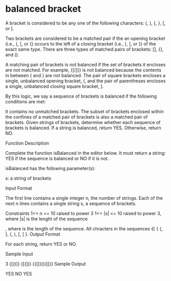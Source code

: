 # balanced bracket

A bracket is considered to be any one of the following characters: (, ), {, }, [, or ].

Two brackets are considered to be a matched pair if the an opening bracket (i.e., (, [, or {) occurs to the left of a closing bracket (i.e., ), ], or }) of the exact same type. There are three types of matched pairs of brackets: [], {}, and ().

A matching pair of brackets is not balanced if the set of brackets it encloses are not matched. For example, {[(])} is not balanced because the contents in between { and } are not balanced. The pair of square brackets encloses a single, unbalanced opening bracket, (, and the pair of parentheses encloses a single, unbalanced closing square bracket, ].

By this logic, we say a sequence of brackets is balanced if the following conditions are met:

It contains no unmatched brackets.
The subset of brackets enclosed within the confines of a matched pair of brackets is also a matched pair of brackets.
Given  strings of brackets, determine whether each sequence of brackets is balanced. If a string is balanced, return YES. Otherwise, return NO.

Function Description

Complete the function isBalanced in the editor below. It must return a string: YES if the sequence is balanced or NO if it is not.

isBalanced has the following parameter(s):

s: a string of brackets

Input Format

The first line contains a single integer n, the number of strings. 
Each of the next n lines contains a single string s, a sequence of brackets.

Constraints
1<= n <= 10 raised to power 3
1<= |s| <= 10 raised to power 3, where |s| is the lenght of the sequence

, where  is the length of the sequence.
All chracters in the sequences ∈ { {, }, (, ), [, ] }.
Output Format

For each string, return YES or NO.

Sample Input

3
{[()]}
{[(])}
{{[[(())]]}}
Sample Output

YES
NO
YES